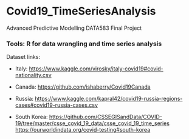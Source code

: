# Covid19_TimeSeriesAnalysis

Advanced Predictive Modelling DATA583 Final Project

### Tools: R for data wrangling and time series analysis

Dataset links:

- Italy: https://www.kaggle.com/virosky/italy-covid19#covid-nationality.csv

- Canada: https://github.com/ishaberry/Covid19Canada

- Russia: https://www.kaggle.com/kapral42/covid19-russia-regions-cases#covid19-russia-cases.csv

- South Korea: https://github.com/CSSEGISandData/COVID-19/tree/master/csse_covid_19_data/csse_covid_19_time_series https://ourworldindata.org/covid-testing#south-korea
